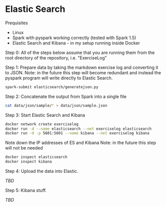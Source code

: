 Elastic Search
==============

Prequisites
- Linux
- Spark with pyspark working correctly (tested with Spark 1.5)
- Elastic Search and Kibana - in my setup running inside Docker


Step 0:
All of the steps below assume that you are running them from the root directory of the repository, i.e. "ExerciseLog"

Step 1:
Prepare data by taking the markdown exercise log and converting it to JSON.
Note: in the future this step will become redundant and instead the pyspark program will write directly to Elastic Search.

```bash
spark-submit elasticsearch/generatejson.py
```

Step 2:
Concatenate the output from Spark into a single file

```bash
cat data/json/sample/* > data/json/sample.json
```
Step 3:
Start Elastic Search and Kibana

```bash
docker network create exerciselog
docker run -d --name elasticsearch --net exerciselog elasticsearch
docker run -d -p 5601:5601 --name kibana --net exerciselog kibana
```
Note down the IP addresses of ES and Kibana
Note: in the future this step will not be needed
```bash
docker inspect elasticsearch
docker inspect kibana
```

Step 4:
Upload the data into Elastic. 

_TBD_

Step 5:
Kibana stuff.

_TBD_
